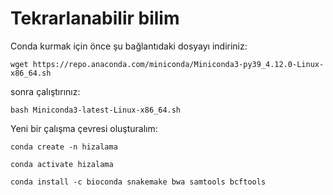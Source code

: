 # Tekrarlanabilir bilim

Conda kurmak için önce şu bağlantıdaki dosyayı indiriniz:

```
wget https://repo.anaconda.com/miniconda/Miniconda3-py39_4.12.0-Linux-x86_64.sh
```



sonra çalıştırınız:

```
bash Miniconda3-latest-Linux-x86_64.sh
```


Yeni bir çalışma çevresi oluşturalım:

```
conda create -n hizalama

conda activate hizalama

conda install -c bioconda snakemake bwa samtools bcftools
```